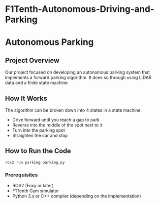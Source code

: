 # F1Tenth-Autonomous-Driving-and-Parking

# Autonomous Parking

## Project Overview
Our project focused on developing an autonomous parking system that implements a forward parking algorithm. It does so through using LIDAR data and a finite state machine.

## How It Works
The algorithm can be broken down into 4 states in a state machine.
- Drive forward until you reach a gap to park
- Reverse into the middle of the spot next to it
- Turn into the parking spot
- Straighten the car and stop

## How to Run the Code
```ros2 run parking parking.py```

### Prerequisites
- ROS2 (Foxy or later)
- F1Tenth Gym simulator
- Python 3.x or C++ compiler (depending on the implementation)
